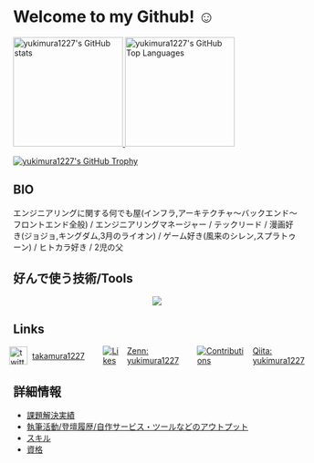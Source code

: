 # Welcome to my Github! ☺️

<a href="https://github.com/anuraghazra/github-readme-stats">
  <img height='192' alt="yukimura1227's GitHub stats" src="https://github-readme-stats.vercel.app/api?username=yukimura1227&count_private=true&theme=dracula"/>
</a>

<a href="https://github.com/anuraghazra/github-readme-stats">
  <img height='192' alt="yukimura1227's GitHub Top Languages" src="https://github-readme-stats.vercel.app/api/top-langs/?username=yukimura1227&count_private=true&layout=compact&theme=dracula"/>
</a>

[![yukimura1227's GitHub Trophy](https://github-profile-trophy.vercel.app/?username=yukimura1227&column=-1&theme=dracula)](https://github.com/ryo-ma/github-profile-trophy)

## BIO

エンジニアリングに関する何でも屋(インフラ,アーキテクチャ〜バックエンド〜フロントエンド全般) / エンジニアリングマネージャー / テックリード / 漫画好き(ジョジョ,キングダム,3月のライオン) / ゲーム好き(風来のシレン,スプラトゥーン) / ヒトカラ好き / 2児の父

## 好んで使う技術/Tools

<p align="center">
  <img src="https://skillicons.dev/icons?i=vim,github,aws,docker,ts,react,vite,deno,rust" />
</p>

## Links

<div style="display: flex; align-items: center; justify-content: center;">
  <div style="display: flex; align-items: center;">
    <a href="https://twitter.com/takamura1227" style="display: flex; align-items: center;">
      <img src="https://skillicons.dev/icons?i=twitter" alt="twitter:takamura1227" style="width: 2rem; height: 2rem;"/>
      <span style="margin-left: .5rem;">takamura1227</span>
    </a>
  </div>

  <div style="margin-left: 2rem; display: flex; align-items: center;">
    <a href="https://zenn.dev/1227yukimura" style="display: flex; align-items: center;">
      <img src="https://badgen.org/img/zenn/1227yukimura/likes?style=plastic" alt="Likes" />
      <span style="margin-left: .5rem;">Zenn: yukimura1227</span>
    </a>
  </div>

  <div style="margin-left: 2rem; display: flex; align-items: center;">
    <a href="https://qiita.com/yukimura1227" style="display: flex; align-items: center;">
      <img src="https://badgen.org/img/qiita/yukimura1227/contributions?style=plastic" alt="Contributions" />
      <span style="margin-left: .5rem;">Qiita: yukimura1227</span>
    </a>
  </div>
</div>

## 詳細情報

- [課題解決実績](./details/track-records.md)
- [執筆活動/登壇履歴/自作サービス・ツールなどのアウトプット](./details/outputs.md)
- [スキル](./details/skills.md)
- [資格](./details/certifications.md)
